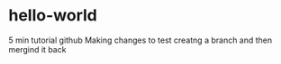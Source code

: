 # hello-world
5 min tutorial github
Making changes to test creatng a branch and then mergind it back
